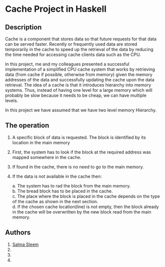 # Cache Project in Haskell
## Description 
Cache is a component that stores data so that future requests for that data can be served faster. Recently or frequently used data are stored temporarily in the cache to speed up the retrieval of the data by reducing the time needed for accessing cache clients data such as the CPU.

In this project, me and my colleagues presented a successful implementation of a simplified CPU cache system that works by retrieving data (from cache if possible, otherwise
from memory) given the memory addresses of the data and successfully updating the cache upon the data retrieval.
The idea of a cache is that it introduces hierarchy into memory systems. Thus, instead of having one level for a large memory which will probably be slow because it needs to be cheap, we can have multiple levels.

In this project we have assumed that we have two level memory Hierarchy.

## The operation
1.  A specific block of data is requested. The block is identified by its location in the main memory
2.  First, the system has to look if the block at the required address was mapped somewhere in the cache.
3.  If found in the cache, there is no need to go to the main memory.
4.  If the data is not available in the cache then:

    a.  The system has to rad the block from the main memory.
    <br/>
    b. The bread block has to be placed in the cache.
     <br/>
    c. The place where the block is placed in the cache depends on the type of the cache as shown in the next section.
     <br/>
    d. If the chosen cache location(line) is not empty, then the block already in the cache will be overwritten by the new block read from the main memory.
    
## Authors 
1. [Salma Sleem](https://github.com/salmasleem)
2. 
3. 
4. 

